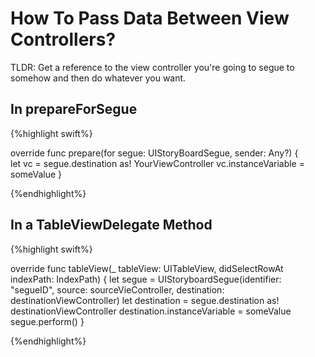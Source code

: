 # How To Pass Data Between View Controllers?

TLDR: Get a reference to the view controller you're going to segue to somehow and then do whatever you want.

## In prepareForSegue

{%highlight swift%}

override func prepare(for segue: UIStoryBoardSegue, sender: Any?)
{	
	let vc = segue.destination as! YourViewController
	vc.instanceVariable = someValue
}

{%endhighlight%}

## In a TableViewDelegate Method

{%highlight swift%}

override func tableView(_ tableView: UITableView, didSelectRowAt indexPath: IndexPath)
{
	let segue = UIStoryboardSegue(identifier: "segueID", source: sourceVieController, destination: destinationViewController)
	let destination = segue.destination as! destinationViewController
	destination.instanceVariable = someValue
	segue.perform()
}

{%endhighlight%}




	

